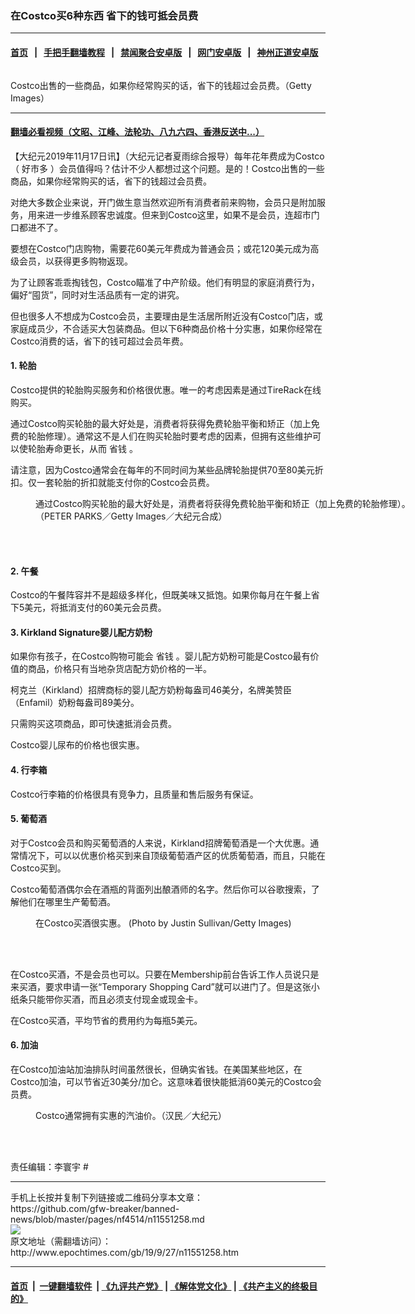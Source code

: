 ### 在Costco买6种东西 省下的钱可抵会员费
------------------------

#### [首页](https://github.com/gfw-breaker/banned-news/blob/master/README.md) &nbsp;&nbsp;|&nbsp;&nbsp; [手把手翻墙教程](https://github.com/gfw-breaker/guides/wiki) &nbsp;&nbsp;|&nbsp;&nbsp; [禁闻聚合安卓版](https://github.com/gfw-breaker/bn-android) &nbsp;&nbsp;|&nbsp;&nbsp; [网门安卓版](https://github.com/oGate2/oGate) &nbsp;&nbsp;|&nbsp;&nbsp; [神州正道安卓版](https://github.com/SzzdOgate/update) 



<div><img alt="" class="aligncenter wp-post-image" src="http://i.epochtimes.com/assets/uploads/2015/12/1511242315532700-600x400.jpg"/>
<div class="red16 caption">
 <p>
  Costco出售的一些商品，如果你经常购买的话，省下的钱超过会员费。（Getty Images）
 </p>
</div>
</div><hr/>

#### [翻墙必看视频（文昭、江峰、法轮功、八九六四、香港反送中...）](https://github.com/gfw-breaker/banned-news/blob/master/pages/links.md)

<div><p>
 【大纪元2019年11月17日讯】（大纪元记者夏雨综合报导）每年花年费成为Costco（
 <ok href="http://www.epochtimes.com/gb/tag/%E5%A5%BD%E5%B8%82%E5%A4%9A.html">
  好市多
 </ok>
 ）会员值得吗？估计不少人都想过这个问题。是的！Costco出售的一些商品，如果你经常购买的话，省下的钱超过会员费。
</p>
<p>
 对绝大多数企业来说，开门做生意当然欢迎所有消费者前来购物，会员只是附加服务，用来进一步维系顾客忠诚度。但来到Costco这里，如果不是会员，连超市门口都进不了。
</p>
<p>
 要想在Costco门店购物，需要花60美元年费成为普通会员；或花120美元成为高级会员，以获得更多购物返现。
</p>
<p>
 为了让顾客乖乖掏钱包，Costco瞄准了中产阶级。他们有明显的家庭消费行为，偏好“囤货”，同时对生活品质有一定的讲究。
</p>
<p>
 但也很多人不想成为Costco会员，主要理由是生活居所附近没有Costco门店，或家庭成员少，不合适买大包装商品。但以下6种商品价格十分实惠，如果你经常在Costco消费的话，省下的钱可超过会员年费。
</p>
<h4>
 1. 轮胎
</h4>
<p>
 Costco提供的轮胎购买服务和价格很优惠。唯一的考虑因素是通过TireRack在线购买。
</p>
<p>
 通过Costco购买轮胎的最大好处是，消费者将获得免费轮胎平衡和矫正（加上免费的轮胎修理）。通常这不是人们在购买轮胎时要考虑的因素，但拥有这些维护可以使轮胎寿命更长，从而
 <ok href="http://www.epochtimes.com/gb/tag/%E7%9C%81%E9%92%B1.html">
  省钱
 </ok>
 。
</p>
<p>
 请注意，因为Costco通常会在每年的不同时间为某些品牌轮胎提供70至80美元折扣。仅一套轮胎的折扣就能支付你的Costco会员费。
</p>
<figure class="wp-caption aligncenter" id="attachment_9754948" style="width: 600px">
 <ok href="http://i.epochtimes.com/assets/uploads/2017/10/20171020-PEIYEN-Tire-000.jpg">
  <img alt="" class="wp-image-9754948 size-large" src="http://i.epochtimes.com/assets/uploads/2017/10/20171020-PEIYEN-Tire-000-600x408.jpg"/>
 </ok>
 <br/><figcaption class="wp-caption-text">
  通过Costco购买轮胎的最大好处是，消费者将获得免费轮胎平衡和矫正（加上免费的轮胎修理）。（PETER PARKS／Getty Images／大纪元合成）
 </figcaption><br/>
</figure><br/>
<h4>
 2. 午餐
</h4>
<p>
 Costco的午餐阵容并不是超级多样化，但既美味又抵饱。如果你每月在午餐上省下5美元，将抵消支付的60美元会员费。
</p>
<h4>
 3. Kirkland Signature婴儿配方奶粉
</h4>
<p>
 如果你有孩子，在Costco购物可能会
 <ok href="http://www.epochtimes.com/gb/tag/%E7%9C%81%E9%92%B1.html">
  省钱
 </ok>
 。婴儿配方奶粉可能是Costco最有价值的商品，价格只有当地杂货店配方奶价格的一半。
</p>
<p>
 柯克兰（Kirkland）招牌商标的婴儿配方奶粉每盎司46美分，名牌美赞臣（Enfamil）奶粉每盎司89美分。
</p>
<p>
 只需购买这项商品，即可快速抵消会员费。
</p>
<p>
 Costco婴儿尿布的价格也很实惠。
</p>
<h4>
 4. 行李箱
</h4>
<p>
 Costco行李箱的价格很具有竞争力，且质量和售后服务有保证。
</p>
<h4>
 5. 葡萄酒
</h4>
<p>
 对于Costco会员和购买葡萄酒的人来说，Kirkland招牌葡萄酒是一个大优惠。通常情况下，可以以优惠价格买到来自顶级葡萄酒产区的优质葡萄酒，而且，只能在Costco买到。
</p>
<p>
 Costco葡萄酒偶尔会在酒瓶的背面列出酿酒师的名字。然后你可以谷歌搜索，了解他们在哪里生产葡萄酒。
</p>
<figure class="wp-caption aligncenter" id="attachment_11551292" style="width: 600px">
 <ok href="http://i.epochtimes.com/assets/uploads/2019/09/GettyImages-84138950.jpg">
  <img alt="" class="size-large wp-image-11551292" src="http://i.epochtimes.com/assets/uploads/2019/09/GettyImages-84138950-600x392.jpg"/>
 </ok>
 <br/><figcaption class="wp-caption-text">
  在Costco买酒很实惠。 (Photo by Justin Sullivan/Getty Images)
 </figcaption><br/>
</figure><br/>
<p>
 在Costco买酒，不是会员也可以。只要在Membership前台告诉工作人员说只是来买酒，要求申请一张“Temporary Shopping Card”就可以进门了。但是这张小纸条只能带你买酒，而且必须支付现金或现金卡。
</p>
<p>
 在Costco买酒，平均节省的费用约为每瓶5美元。
</p>
<h4>
 6. 加油
</h4>
<p>
 在Costco加油站加油排队时间虽然很长，但确实省钱。在美国某些地区，在Costco加油，可以节省近30美分/加仑。这意味着很快能抵消60美元的Costco会员费。
</p>
<figure class="wp-caption aligncenter" id="attachment_8351316" style="width: 600px">
 <ok href="http://i.epochtimes.com/assets/uploads/2016/09/Costco-Gas-3-e1475195348526.jpg">
  <img alt="" class="size-large wp-image-8351316" src="http://i.epochtimes.com/assets/uploads/2016/09/Costco-Gas-3-e1475195348526-600x339.jpg"/>
 </ok>
 <br/><figcaption class="wp-caption-text">
  Costco通常拥有实惠的汽油价。（汉民／大纪元）
 </figcaption><br/>
</figure><br/>
<p>
 责任编辑：李寰宇  #
</p>
</div>
<hr/>
手机上长按并复制下列链接或二维码分享本文章：<br/>
https://github.com/gfw-breaker/banned-news/blob/master/pages/nf4514/n11551258.md <br/>
<a href='https://github.com/gfw-breaker/banned-news/blob/master/pages/nf4514/n11551258.md'><img src='https://github.com/gfw-breaker/banned-news/blob/master/pages/nf4514/n11551258.md.png'/></a> <br/>
原文地址（需翻墙访问）：http://www.epochtimes.com/gb/19/9/27/n11551258.htm


------------------------
#### [首页](https://github.com/gfw-breaker/banned-news/blob/master/README.md) &nbsp;|&nbsp; [一键翻墙软件](https://github.com/gfw-breaker/nogfw/blob/master/README.md) &nbsp;| [《九评共产党》](https://github.com/gfw-breaker/9ping.md/blob/master/README.md#九评之一评共产党是什么) | [《解体党文化》](https://github.com/gfw-breaker/jtdwh.md/blob/master/README.md) | [《共产主义的终极目的》](https://github.com/gfw-breaker/gczydzjmd.md/blob/master/README.md)


<img src='http://gfw-breaker.win/banned-news/pages/nf4514/n11551258.md' width='0px' height='0px'/>
